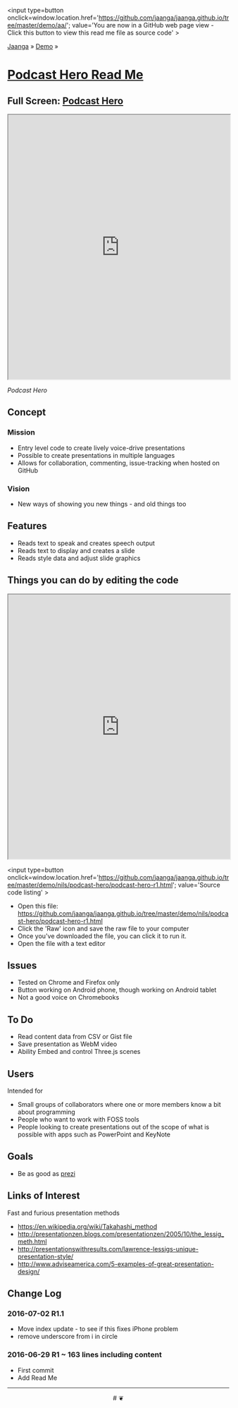 <span style=display:none; >[You are now in a GitHub source code view - click this link to view Read Me file as a web page]( http://jaanga.github.io/demo/aa/index.html "View file as a web page." ) </span>
<input type=button onclick=window.location.href='https://github.com/jaanga/jaanga.github.io/tree/master/demo/aa/'; 
value='You are now in a GitHub web page view - Click this button to view this read me file as source code' >

[Jaanga]( http://jaanga.github.io ) » [Demo]( http://jaanga.github.io/demo/  ) »

[Podcast Hero Read Me]( https://jaanga.github.io/demo/nils/podcast-hero/index.html#readme.md )
===

## Full Screen: [ Podcast Hero ]( https://jaanga.github.io/demo/nils/podcast-hero/index.html )


<img src="" style=display:none; width=800 >

<iframe src=https://jaanga.github.io/demo/nils/podcast-hero/index.html width=100% height=600px ></iframe>

_Podcast Hero_


## Concept

### Mission

* Entry level code to create lively voice-drive presentations
* Possible to create presentations in multiple languages
* Allows for collaboration, commenting, issue-tracking when hosted on GitHub


### Vision

* New ways of showing you new things - and old things too


## Features

* Reads text to speak and creates speech output
* Reads text to display and creates a slide
* Reads style data and adjust slide graphics



## Things you can do by editing the code

<iframe src='https://jaanga.github.io/cookbook-html/examples/libraries/ace-editor/ace-view-r1.html#https://jaanga.github.io/demo/nils/podcast-hero/podcast-hero-r1.html' width=100% height=600 ></iframe>

<input type=button onclick=window.location.href='https://github.com/jaanga/jaanga.github.io/tree/master/demo/nils/podcast-hero/podcast-hero-r1.html';
value='Source code listing' >


* Open this file: https://github.com/jaanga/jaanga.github.io/tree/master/demo/nils/podcast-hero/podcast-hero-r1.html
* Click the 'Raw' icon and save the raw file to your computer
* Once you've downloaded the file, you can click it to run it.
* Open the file with a text editor


## Issues

* Tested on Chrome and Firefox only
* Button working on Android phone, though working on Android tablet
* Not a good voice on Chromebooks


## To Do

* Read content data from CSV or Gist file
* Save presentation as WebM video
* Ability Embed and control Three.js scenes
 

## Users

Intended for 

* Small groups of collaborators where one or more members know a bit about programming
* People who want to work with FOSS tools
* People looking to create presentations out of the scope of what is possible with apps such as PowerPoint and KeyNote

## Goals

* Be as good as [prezi]( http://prezi.com )


## Links of Interest

Fast and furious presentation methods

* https://en.wikipedia.org/wiki/Takahashi_method
* http://presentationzen.blogs.com/presentationzen/2005/10/the_lessig_meth.html
* http://presentationswithresults.com/lawrence-lessigs-unique-presentation-style/
* http://www.adviseamerica.com/5-examples-of-great-presentation-design/


## Change Log

### 2016-07-02 R1.1

* Move index update - to see if this fixes iPhone problem
* remove underscore from i in circle

### 2016-06-29 R1 ~ 163 lines including content

* First commit
* Add Read Me


***

<center title='Jaanga ~ your 3D happy place' >
# <a href=javascript:window.scrollTo(0,0); style=text-decoration:none; > ❦ </a>
</center>
